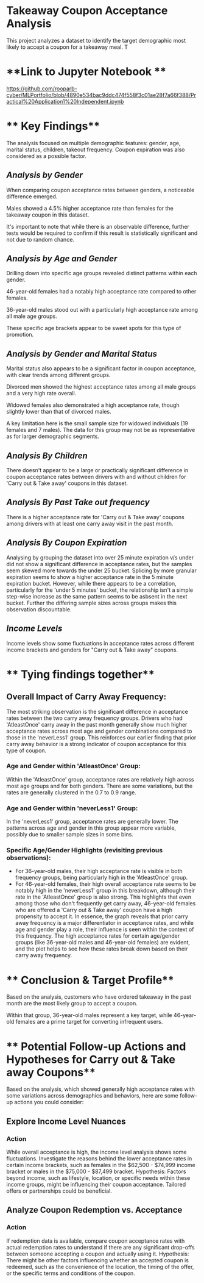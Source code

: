 # **Takeaway Coupon Acceptance Analysis**
This project analyzes a dataset to identify the target demographic most likely to accept a coupon for a takeaway meal. T

# **Link to Jupyter Notebook **
https://github.com/rooparb-cyber/MLPortfolio/blob/4890e534bac9ddc474f558f3c01ae28f7a66f388/Practical%20Application1%20Independent.ipynb

# ** Key Findings**
The analysis focused on multiple demographic features: gender, age, marital status, children, takeout frequency.  Coupon expiration was also considered as a possible factor.

## _Analysis by Gender_
When comparing coupon acceptance rates between genders, a noticeable difference emerged.

Males showed a 4.5% higher acceptance rate than females for the takeaway coupon in this dataset.

It's important to note that while there is an observable difference, further tests would be required to confirm if this result is statistically significant and not due to random chance.

## _Analysis by Age and Gender_
Drilling down into specific age groups revealed distinct patterns within each gender.

46-year-old females had a notably high acceptance rate compared to other females.

36-year-old males stood out with a particularly high acceptance rate among all male age groups.

These specific age brackets appear to be sweet spots for this type of promotion.

## _Analysis by Gender and Marital Status_
Marital status also appears to be a significant factor in coupon acceptance, with clear trends among different groups.

Divorced men showed the highest acceptance rates among all male groups and a very high rate overall.

Widowed females also demonstrated a high acceptance rate, though slightly lower than that of divorced males.

A key limitation here is the small sample size for widowed individuals (19 females and 7 males). The data for this group may not be as representative as for larger demographic segments.

## _Analysis By Children_
There doesn't appear to be a large or practically significant difference in coupon acceptance rates between drivers with and without children for 'Carry out & Take away' coupons in this dataset.

## _Analysis By Past Take out frequency_
There is a higher acceptance rate for 'Carry out & Take away' coupons among drivers with at least one carry away visit in the past month.

## _Analysis By Coupon Expiration_
Analysing by grouping the dataset into over 25 minute expiration v/s under did not show a significant difference in acceptance rates, but the samples seem skewed more towards the under 25 bucket.  Splicing by more granular expiration seems to show a higher acceptance rate in the 5 minute expiration bucket.  However, while there appears to be a correlation, particularly for the 'under 5 minutes' bucket,  the relationship isn't a simple step-wise increase as the same pattern seems to be asbsent in the next bucket.  Further the differing sample sizes across groups makes this observation discountable.

## _Income Levels_
Income levels show some fluctuations in acceptance rates across different income brackets and genders for "Carry out & Take away" coupons.

# ** Tying findings together**
## Overall Impact of Carry Away Frequency: 
The most striking observation is the significant difference in acceptance rates between the two carry away frequency groups. Drivers who had 'AtleastOnce' carry away in the past month generally show much higher acceptance rates across most age and gender combinations compared to those in the 'neverLess1' group. This reinforces our earlier finding that prior carry away behavior is a strong indicator of coupon acceptance for this type of coupon.
### Age and Gender within 'AtleastOnce' Group: 
Within the 'AtleastOnce' group, acceptance rates are relatively high across most age groups and for both genders. There are some variations, but the rates are generally clustered in the 0.7 to 0.9 range.
### Age and Gender within 'neverLess1' Group: 
In the 'neverLess1' group, acceptance rates are generally lower. The patterns across age and gender in this group appear more variable, possibly due to smaller sample sizes in some bins.
### Specific Age/Gender Highlights (revisiting previous observations):
- For 36-year-old males, their high acceptance rate is visible in both frequency groups, being particularly high in the 'AtleastOnce' group.
- For 46-year-old females, their high overall acceptance rate seems to be notably high in the 'neverLess1' group in this breakdown, although their rate in the 'AtleastOnce' group is also strong. This highlights that even among those who don't frequently get carry away, 46-year-old females who are offered a 'Carry out & Take away' coupon have a high propensity to accept it.
In essence, the graph reveals that prior carry away frequency is a major differentiator in acceptance rates, and while age and gender play a role, their influence is seen within the context of this frequency. The high acceptance rates for certain age/gender groups (like 36-year-old males and 46-year-old females) are evident, and the plot helps to see how these rates break down based on their carry away frequency.

# ** Conclusion & Target Profile**
Based on the analysis, customers who have ordered takeaway in the past month are the most likely group to accept a coupon.

Within that group, 36-year-old males represent a key target, while 46-year-old females are a prime target for converting infrequent users.

# ** Potential Follow-up Actions and Hypotheses for Carry out & Take away Coupons**
Based on the analysis, which showed generally high acceptance rates with some variations across demographics and behaviors, here are some follow-up actions you could consider:

## Explore Income Level Nuances

### Action
While overall acceptance is high, the income level analysis shows some fluctuations. Investigate the reasons behind the lower acceptance rates in certain income brackets, such as females in the $62,500 - $74,999 income bracket or males in the $75,000 - $87,499 bracket.
Hypothesis: Factors beyond income, such as lifestyle, location, or specific needs within these income groups, might be influencing their coupon acceptance. Tailored offers or partnerships could be beneficial.

## Analyze Coupon Redemption vs. Acceptance

### Action
If redemption data is available, compare coupon acceptance rates with actual redemption rates to understand if there are any significant drop-offs between someone accepting a coupon and actually using it.
Hypothesis: There might be other factors influencing whether an accepted coupon is redeemed, such as the convenience of the location, the timing of the offer, or the specific terms and conditions of the coupon.
